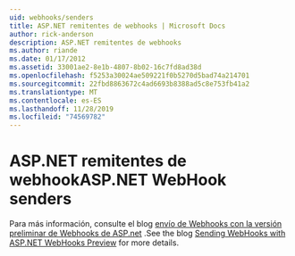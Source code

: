 ```yaml
---
uid: webhooks/senders
title: ASP.NET remitentes de webhooks | Microsoft Docs
author: rick-anderson
description: ASP.NET remitentes de webhooks
ms.author: riande
ms.date: 01/17/2012
ms.assetid: 33001ae2-8e1b-4807-8b02-16c7fd8ad38d
ms.openlocfilehash: f5253a30024ae509221f0b5270d5bad74a214701
ms.sourcegitcommit: 22fbd8863672c4ad6693b8388ad5c8e753fb41a2
ms.translationtype: MT
ms.contentlocale: es-ES
ms.lasthandoff: 11/28/2019
ms.locfileid: "74569782"
---
```

# <a name="aspnet-webhook-senders"></a><span data-ttu-id="248a0-103">ASP.NET remitentes de webhook</span><span class="sxs-lookup"><span data-stu-id="248a0-103">ASP.NET WebHook senders</span></span>

<span data-ttu-id="248a0-104">Para más información, consulte el blog [envío de Webhooks con la versión preliminar de Webhooks de ASP.net](https://blogs.msdn.com/b/webdev/archive/2015/09/15/sending-webhooks-with-asp-net-webhooks-preview.aspx) .</span><span class="sxs-lookup"><span data-stu-id="248a0-104">See the blog [Sending WebHooks with ASP.NET WebHooks Preview](https://blogs.msdn.com/b/webdev/archive/2015/09/15/sending-webhooks-with-asp-net-webhooks-preview.aspx) for more details.</span></span>
